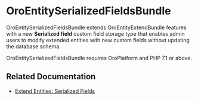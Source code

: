 <a id="bundle-docs-platform-entity-serialized-bundle"></a>

# OroEntitySerializedFieldsBundle

OroEntitySerializedFieldsBundle extends OroEntityExtendBundle features with a new **Serialized field** custom field storage type that enables admin users to modify extended entities with new custom fields without updating the database schema.

OroEntitySerializedFieldsBundle requires OroPlatform and PHP 7.1 or above.

## Related Documentation

* [Extend Entities: Serialized Fields](../../../backend/entities/extend-entities/serialized-fields.md#book-entities-extended-entities-serialized-fields)

<!-- Frontend -->
